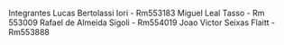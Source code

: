 Integrantes
Lucas Bertolassi Iori - Rm553183
Miguel Leal Tasso - Rm 553009
Rafael de Almeida Sigoli - Rm554019
Joao Victor Seixas Flaitt - Rm553888
